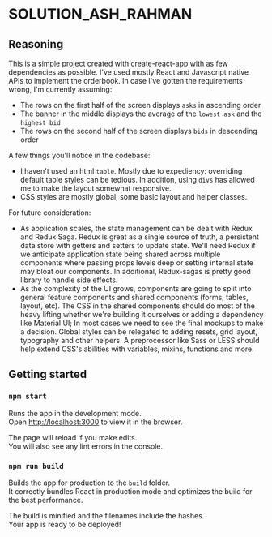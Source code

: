 # SOLUTION_ASH_RAHMAN

## Reasoning

This is a simple project created with create-react-app with as few dependencies as possible. I've used mostly React and Javascript native APIs to implement the orderbook. In case I've gotten the requirements wrong, I'm currently assuming:

- The rows on the first half of the screen displays `asks` in ascending order
- The banner in the middle displays the average of the `lowest ask` and the `highest bid`
- The rows on the second half of the screen displays `bids` in descending order

A few things you'll notice in the codebase:

- I haven't used an html `table`. Mostly due to expediency: overriding default table styles can be tedious. In addition, using `divs` has allowed me to make the layout somewhat responsive.
- CSS styles are mostly global, some basic layout and helper classes.

For future consideration:

- As application scales, the state management can be dealt with Redux and Redux Saga. Redux is great as a single source of truth, a persistent data store with getters and setters to update state. We'll need Redux if we anticipate application state being shared across multiple components where passing props levels deep or setting internal state may bloat our components. In additional, Redux-sagas is pretty good library to handle side effects.
- As the complexity of the UI grows, components are going to split into general feature components and shared components (forms, tables, layout, etc). The CSS in the shared components should do most of the heavy lifting whether we're building it ourselves or adding a dependency like Material UI; In most cases we need to see the final mockups to make a decision. Global styles can be relegated to adding resets, grid layout, typography and other helpers. A preprocessor like Sass or LESS should help extend CSS's abilities with variables, mixins, functions and more.

## Getting started

### `npm start`

Runs the app in the development mode.<br>
Open [http://localhost:3000](http://localhost:3000) to view it in the browser.

The page will reload if you make edits.<br>
You will also see any lint errors in the console.

### `npm run build`

Builds the app for production to the `build` folder.<br>
It correctly bundles React in production mode and optimizes the build for the best performance.

The build is minified and the filenames include the hashes.<br>
Your app is ready to be deployed!
